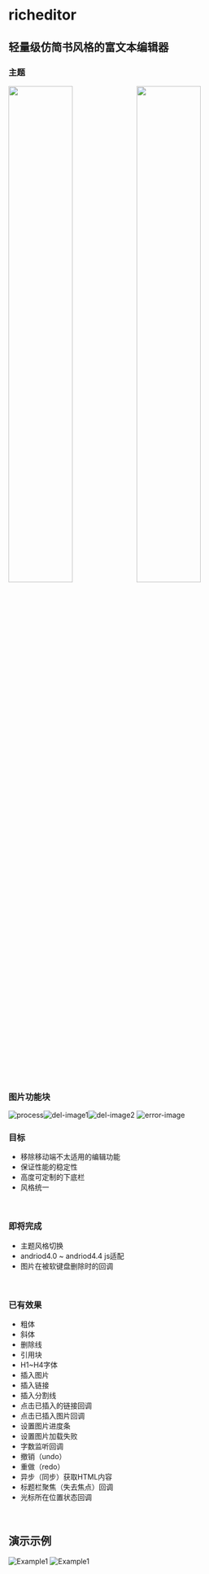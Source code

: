 # richeditor

## 轻量级仿简书风格的富文本编辑器

### 主题

<img src="http://lhbzimo.oss-cn-shenzhen.aliyuncs.com/darkimage.jpg" width="50%"/><img src="http://lhbzimo.oss-cn-shenzhen.aliyuncs.com/darkimage.jpg" width="50%"/>
### 图片功能块

![process](http://lhbzimo.oss-cn-shenzhen.aliyuncs.com/loadingimage.jpg)![del-image1](http://lhbzimo.oss-cn-shenzhen.aliyuncs.com/deleteImage.jpg)![del-image2](http://lhbzimo.oss-cn-shenzhen.aliyuncs.com/deleteimage1.jpg)
![error-image](http://lhbzimo.oss-cn-shenzhen.aliyuncs.com/reloadimage.jpg)

### 目标
- 移除移动端不太适用的编辑功能
- 保证性能的稳定性
- 高度可定制的下底栏
- 风格统一
<br/>

### 即将完成
- 主题风格切换
- andriod4.0 ~ andriod4.4 js适配
- 图片在被软键盘删除时的回调
<br/>

### 已有效果
- 粗体
- 斜体
- 删除线
- 引用块
- H1~H4字体
- 插入图片
- 插入链接
- 插入分割线
- 点击已插入的链接回调
- 点击已插入图片回调
- 设置图片进度条
- 设置图片加载失败
- 字数监听回调
- 撤销（undo）
- 重做（redo）
- 异步（同步）获取HTML内容
- 标题栏聚焦（失去焦点）回调
- 光标所在位置状态回调
<br/>

## 演示示例
![Example1](https://github.com/nowandfurure/richedtor/blob/master/sample1.gif)
![Example1](https://github.com/nowandfurure/richedtor/blob/master/sample3.gif)


